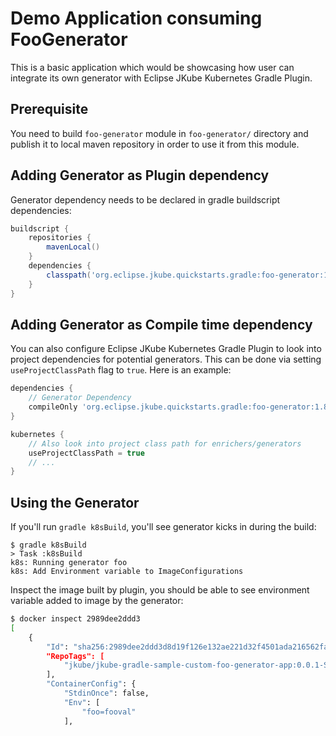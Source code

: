 # Demo Application consuming FooGenerator

This is a basic application which would be showcasing how user can integrate its own generator with Eclipse JKube Kubernetes Gradle Plugin. 

## Prerequisite
You need to build `foo-generator` module in `foo-generator/` directory and publish it to local maven repository in order to use it from this module.

## Adding Generator as Plugin dependency

Generator dependency needs to be declared in gradle buildscript dependencies:
```groovy
buildscript {
    repositories {
        mavenLocal()
    }
    dependencies {
        classpath('org.eclipse.jkube.quickstarts.gradle:foo-generator:1.8.0-SNAPSHOT')
    }
}
```

## Adding Generator as Compile time dependency

You can also configure Eclipse JKube Kubernetes Gradle Plugin to look into project dependencies for potential generators. This can be done via setting `useProjectClassPath` flag to `true`. Here is an example:

```groovy
dependencies {
    // Generator Dependency
    compileOnly 'org.eclipse.jkube.quickstarts.gradle:foo-generator:1.8.0-SNAPSHOT'
}

kubernetes {
    // Also look into project class path for enrichers/generators
    useProjectClassPath = true
    // ...
}
```

## Using the Generator
If you'll run `gradle k8sBuild`, you'll see generator kicks in during the build:
```
$ gradle k8sBuild
> Task :k8sBuild
k8s: Running generator foo
k8s: Add Environment variable to ImageConfigurations

```

Inspect the image built by plugin, you should be able to see environment variable added to image by the generator:
```sh
$ docker inspect 2989dee2ddd3 
[
    {
        "Id": "sha256:2989dee2ddd3d8d19f126e132ae221d32f4501ada216562fa12d738b6d24f967",
        "RepoTags": [
            "jkube/jkube-gradle-sample-custom-foo-generator-app:0.0.1-SNAPSHOT"
        ],
        "ContainerConfig": {
            "StdinOnce": false,
            "Env": [
                "foo=fooval"
            ],
```
